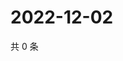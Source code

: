 # 2022-12-02

共 0 条

<!-- BEGIN WEIBO -->
<!-- 最后更新时间 Fri Dec 02 2022 13:13:16 GMT+0800 (China Standard Time) -->

<!-- END WEIBO -->
